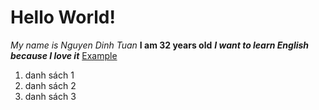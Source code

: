 # Hello World!
*My name is Nguyen Dinh Tuan*
**I am 32 years old**
***I want to learn English because I love it***
[Example](http://example.com)
1. danh sách 1
2. danh sách 2
3. danh sách 3